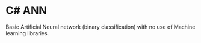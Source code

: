 # C# ANN

Basic Artificial Neural network (binary classification) with no use of Machine learning libraries.
